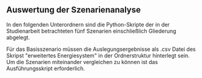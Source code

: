 ## Auswertung der Szenarienanalyse

In den folgenden Unterordnern sind die Python-Skripte der in der Studienarbeit betrachteten fünf Szenarien einschließlich Gliederung abgelegt. 

Für das Basisszenario müssen die Auslegungsergebnisse als .csv Datei des Skripst "erweitertes Energiesystem" in der Ordnerstruktur hinterlegt sein. Um die Szenarien miteinander vergleichen zu können ist das Ausführungsskript erforderlich.
